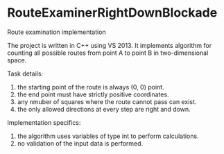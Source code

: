RouteExaminerRightDownBlockade
==============================

Route examination implementation


The project is written in C++ using VS 2013.
It implements algorithm for counting all possible routes from point A to point B in two-dimensional space.

Task details:

  1) the starting point of the route is always (0, 0) point.
  2) the end point must have strictly positive coordinates.
  3) any nmuber of squares where the route cannot pass can exist.
  4) the only allowed directions at every step are right and down.
  
Implementation specifics:
  1) the algorithm uses variables of type int to perform calculations.
  2) no validation of the input data is performed.
  
